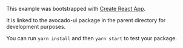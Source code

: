 This example was bootstrapped with [Create React App](https://github.com/facebook/create-react-app).

It is linked to the avocado-ui package in the parent directory for development purposes.

You can run `yarn install` and then `yarn start` to test your package.
